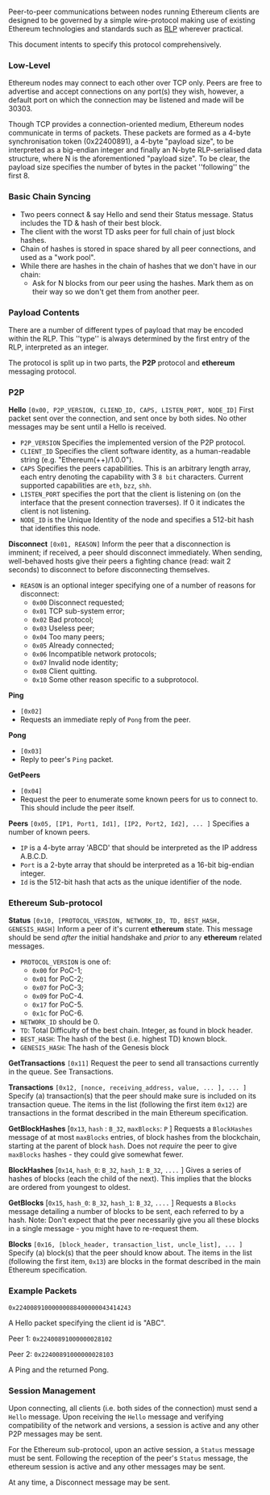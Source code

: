 Peer-to-peer communications between nodes running Ethereum clients are designed to be governed by a simple wire-protocol making use of existing Ethereum technologies and standards such as [RLP](https://github.com/ethereum/wiki/wiki/%5BEnglish%5D-RLP) wherever practical.

This document intents to specify this protocol comprehensively.


### Low-Level

Ethereum nodes may connect to each other over TCP only. Peers are free to advertise and accept connections on any port(s) they wish, however, a default port on which the connection may be listened and made will be 30303.

Though TCP provides a connection-oriented medium, Ethereum nodes communicate in terms of packets. These packets are formed as a 4-byte synchronisation token (0x22400891), a 4-byte "payload size", to be interpreted as a big-endian integer and finally an N-byte RLP-serialised data structure, where N is the aforementioned "payload size". To be clear, the payload size specifies the number of bytes in the packet ''following'' the first 8.

### Basic Chain Syncing
- Two peers connect & say Hello and send their Status message. Status includes the TD & hash of their best block.
- The client with the worst TD asks peer for full chain of just block hashes.
- Chain of hashes is stored in space shared by all peer connections, and used as a "work pool".
- While there are hashes in the chain of hashes that we don't have in our chain:
  - Ask for N blocks from our peer using the hashes. Mark them as on their way so we don't get them from another peer.

### Payload Contents

There are a number of different types of payload that may be encoded within the RLP. This ''type'' is always determined by the first entry of the RLP, interpreted as an integer.

The protocol is split up in two parts, the **P2P** protocol and **ethereum** messaging protocol.

### P2P

**Hello**
`[0x00, P2P_VERSION, CLIEND_ID, CAPS, LISTEN_PORT, NODE_ID]` First packet sent over the connection, and sent once by both sides. No other messages may be sent until a Hello is received.
* `P2P_VERSION` Specifies the implemented version of the P2P protocol.
* `CLIENT_ID` Specifies the client software identity, as a human-readable string (e.g. "Ethereum(++)/1.0.0").
* `CAPS` Specifies the peers capabilities. This is an arbitrary length array, each entry denoting the capability with 3 `8 bit` characters. Current supported capabilities are `eth`, `bzz`, `shh`.
* `LISTEN_PORT` specifies the port that the client is listening on (on the interface that the present connection traverses). If 0 it indicates the client is not listening.
* `NODE_ID` is the Unique Identity of the node and specifies a 512-bit hash that identifies this node.


**Disconnect**
`[0x01, REASON]` Inform the peer that a disconnection is imminent; if received, a peer should disconnect immediately. When sending, well-behaved hosts give their peers a fighting chance (read: wait 2 seconds) to disconnect to before disconnecting themselves.
* `REASON` is an optional integer specifying one of a number of reasons for disconnect:
  * `0x00` Disconnect requested;
  * `0x01` TCP sub-system error;
  * `0x02` Bad protocol;
  * `0x03` Useless peer;
  * `0x04` Too many peers;
  * `0x05` Already connected;
  * `0x06` Incompatible network protocols;
  * `0x07` Invalid node identity;
  * `0x08` Client quitting.
  * `0x10` Some other reason specific to a subprotocol.

**Ping**
* `[0x02]`
* Requests an immediate reply of `Pong` from the peer.

**Pong**
* `[0x03]`
* Reply to peer's `Ping` packet.

**GetPeers**
* `[0x04]`
* Request the peer to enumerate some known peers for us to connect to. This should include the peer itself.

**Peers**
`[0x05, [IP1, Port1, Id1], [IP2, Port2, Id2], ... ]` Specifies a number of known peers.
* `IP` is a 4-byte array 'ABCD' that should be interpreted as the IP address A.B.C.D.
* `Port` is a 2-byte array that should be interpreted as a 16-bit big-endian integer.
* `Id` is the 512-bit hash that acts as the unique identifier of the node.

### Ethereum Sub-protocol

**Status**
`[0x10, [PROTOCOL_VERSION, NETWORK_ID, TD, BEST_HASH, GENESIS_HASH]` Inform a peer of it's current **ethereum** state. This message should be send _after_ the initial handshake and _prior_ to any **ethereum** related messages.
* `PROTOCOL_VERSION` is one of:
    * `0x00` for PoC-1;
    * `0x01` for PoC-2;
    * `0x07` for PoC-3;
    * `0x09` for PoC-4.
    * `0x17` for PoC-5.
    * `0x1c` for PoC-6.
* `NETWORK_ID` should be 0.
* `TD`: Total Difficulty of the best chain. Integer, as found in block header.
* `BEST_HASH`: The hash of the best (i.e. highest TD) known block.
* `GENESIS_HASH`: The hash of the Genesis block

**GetTransactions**
`[0x11]` Request the peer to send all transactions currently in the queue. See Transactions.

**Transactions**
`[0x12, [nonce, receiving_address, value, ... ], ... ]` Specify (a) transaction(s) that the peer should make sure is included on its transaction queue. The items in the list (following the first item `0x12`) are transactions in the format described in the main Ethereum specification.

**GetBlockHashes**
[`0x13`, `hash` : `B_32`, `maxBlocks`: `P` ] Requests a `BlockHashes` message of at most `maxBlocks` entries, of block hashes from the blockchain, starting at the parent of block `hash`. Does not _require_ the peer to give `maxBlocks` hashes - they could give somewhat fewer.

**BlockHashes**
[`0x14`, `hash_0`: `B_32`, `hash_1`: `B_32`, `....` ] Gives a series of hashes of blocks (each the child of the next). This implies that the blocks are ordered from youngest to oldest.

**GetBlocks**
[`0x15`, `hash_0`: `B_32`, `hash_1`: `B_32`, `....` ] Requests a `Blocks` message detailing a number of blocks to be sent, each referred to by a hash. Note: Don't expect that the peer necessarily give you all these blocks in a single message - you might have to re-request them.

**Blocks**
`[0x16, [block_header, transaction_list, uncle_list], ... ]` Specify (a) block(s) that the peer should know about. The items in the list (following the first item, `0x13`) are blocks in the format described in the main Ethereum specification.

### Example Packets

`0x22400891000000088400000043414243`

A Hello packet specifying the client id is "ABC".

Peer 1: `0x22400891000000028102`

Peer 2: `0x22400891000000028103`

A Ping and the returned Pong.


### Session Management

Upon connecting, all clients (i.e. both sides of the connection) must send a `Hello` message. Upon receiving the `Hello` message and verifying compatibility of the network and versions, a session is active and any other P2P messages may be sent.

For the Ethereum sub-protocol, upon an active session, a `Status` message must be sent. Following the reception of the peer's `Status` message, the ethereum session is active and any other messages may be sent.

At any time, a Disconnect message may be sent.